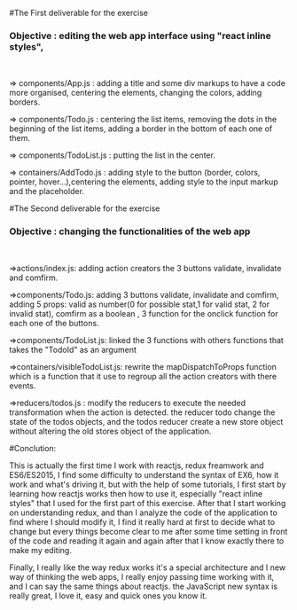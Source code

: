 #The First deliverable for the exercise</br>
<h3>Objective : editing the web app interface using "react inline styles",</h3></br>

  <p>=> components/App.js : adding a title and some div markups to have a code more organised, centering the elements, changing the colors, adding borders.</p>
  <p>=> components/Todo.js : centering the list items, removing the dots in the beginning of the list items, adding a border in the bottom of each one of them.</p>
  <p>=> components/TodoList.js : putting the list in the center.</p>
  <p>=> containers/AddTodo.js : adding style to the button (border, colors, pointer, hover...),centering the elements, adding style to the input markup and the placeholder.</p>


#The Second deliverable for the exercise</br>
<h3>Objective : changing the functionalities of the web app</h3></br>

  <p>=>actions/index.js: adding action creators the 3 buttons validate, invalidate and comfirm.</p>
  <p>=>components/Todo.js: adding 3 buttons validate, invalidate and comfirm, adding 5 props: valid as number(0 for possible stat,1 for valid stat, 2 for invalid stat), comfirm as a boolean , 3 function for the onclick function for each one of the buttons.</p>
  <p>=>components/TodoList.js: linked the 3 functions with others functions that takes the "TodoId" as an argument</p>
  <p>=>containers/visibleTodoList.js: rewrite the mapDispatchToProps function which is a function that it use to regroup all the action creators with there events.</p>
  <p>=>reducers/todos.js : modify the reducers to execute the needed transformation when the action is detected. the reducer todo change the state of the todos objects, and the todos reducer create a new store object without altering the old stores object of the application.</p>

#Conclution:
<p>This is actually the first time I work with reactjs, redux freamwork and ES6/ES2015, I find some difficulty to understand the syntax of EX6, how it work and what's driving it, but with the help of some tutorials, I first start by learning how reactjs works then how to use it, especially "react inline styles" that I used for the first part of this exercise. After that I start working on understanding redux, and than I analyze the code of the application to find where I should modify it, I find it really hard at first to decide what to change but every things become clear to me after some time setting in front of the code and reading it again and again after that I know exactly there to make my editing.</p>
<p>Finally, I really like the way redux works it's a special architecture and I new way of thinking the web apps, I really enjoy passing time working with it, and I can say the same things about reactjs. the JavaScript new syntax is really great, I love it, easy and quick ones you know it.</p>
